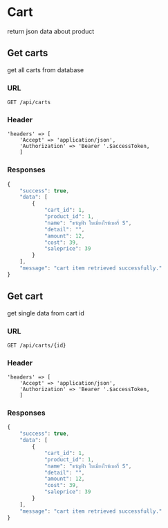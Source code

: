 # Cart

return json data about product

## Get carts

get all carts from database

### URL

```http
GET /api/carts
```

### Header

```
'headers' => [
    'Accept' => 'application/json',
    'Authorization' => 'Bearer '.$accessToken,
    ]
```

### Responses

```javascript
{
    "success": true,
    "data": [
        {
            "cart_id": 1,
            "product_id": 1,
            "name": "ขวัญฟ้า ใบเมี่ยงไรซ์เบอรี่ S",
            "detail": "",
            "amount": 12,
            "cost": 39,
            "saleprice": 39
        }
    ],
    "message": "cart item retrieved successfully."
}
```

## Get cart

get single data from cart id

### URL

```http
GET /api/carts/{id}
```

### Header

```
'headers' => [
    'Accept' => 'application/json',
    'Authorization' => 'Bearer '.$accessToken,
    ]
```

### Responses

```javascript
{
    "success": true,
    "data": [
        {
            "cart_id": 1,
            "product_id": 1,
            "name": "ขวัญฟ้า ใบเมี่ยงไรซ์เบอรี่ S",
            "detail": "",
            "amount": 12,
            "cost": 39,
            "saleprice": 39
        }
    ],
    "message": "cart item retrieved successfully."
}
```